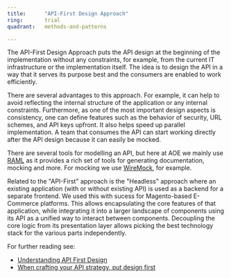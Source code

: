 ```yaml
---
title:      "API-First Design Approach"
ring:       trial
quadrant:   methods-and-patterns

---
```


The API-First Design Approach puts the API design at the beginning of the implementation without any constraints, for example, from the current IT infrastructure or the implementation itself. The idea is to design the API in a way that it serves its purpose best and the consumers are enabled to work efficiently.

There are several advantages to this approach. For example, it can help to avoid reflecting the internal structure of the application or any internal constraints. Furthermore, as one of the most important design aspects is consistency, one can define features such as the behavior of security, URL schemes, and API keys upfront. It also helps speed up parallel implementation. A team that consumes the API can start working directly after the API design because it can easily be mocked.

There are several tools for modelling an API, but here at AOE we mainly use [RAML](/tools/raml.html) as it provides a rich set of tools for generating documentation, mocking and more. For mocking we use [WireMock](/tools/wiremock.html), for example.

Related to the "API-First" approach is the "Headless" approach where an existing application (with or without existing API) is used as a backend for a separate frontend. We used this with sucess for Magento-based E-Commerce platforms. This allows encapsulating the core features of that application, while integrating it into a larger landscape of components using its API as a unified way to interact between components. Decoupling the core logic from its presentation layer allows picking the best technology stack for the various parts independently.

For further reading see:
* [Understanding API First Design](https://www.programmableweb.com/api-university/understanding-api-first-design)
* [When crafting your API strategy, put design first](http://www.techradar.com/news/software/applications/when-crafting-your-api-strategy-put-design-first-1262043?src=rss&attr=all)
